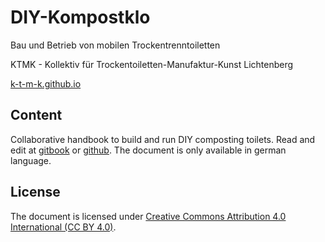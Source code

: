 # DIY-Kompostklo

Bau und Betrieb von mobilen Trockentrenntoiletten

KTMK - Kollektiv für Trockentoiletten-Manufaktur-Kunst Lichtenberg

[k-t-m-k.github.io](https://k-t-m-k.github.io)

## Content

Collaborative handbook to build and run DIY composting toilets. Read and edit at [gitbook](https://gitbook.com/book/k-t-m-k/diy-kompostklo) or [github](https://github.com/k-t-m-k/DIY-Kompostklo). The document is only available in german language.

## License

The document is licensed under [Creative Commons Attribution 4.0 International \(CC BY 4.0\)](https://creativecommons.org/licenses/by/4.0).

